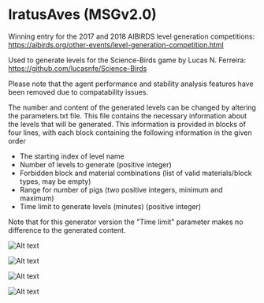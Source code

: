 # IratusAves (MSGv2.0)
Winning entry for the 2017 and 2018 AIBIRDS level generation competitions:
https://aibirds.org/other-events/level-generation-competition.html

Used to generate levels for the Science-Birds game by Lucas N. Ferreira:
https://github.com/lucasnfe/Science-Birds

Please note that the agent performance and stability analysis features have been removed due to compatability issues.

The number and content of the generated levels can be changed by altering the parameters.txt file.
This file contains the necessary information about the levels that will be generated.
This information is provided in blocks of four lines, with each block containing the following information in the given order
- The starting index of level name
- Number of levels to generate (positive integer)
- Forbidden block and material combinations (list of valid materials/block types, may be empty)
- Range for number of pigs (two positive integers, minimum and maximum)
- Time limit to generate levels (minutes) (positive integer)

Note that for this generator version the "Time limit" parameter makes no difference to the generated content.


![Alt text](/example_screenshots/1.PNG?raw=true "example generated level #1")

![Alt text](/example_screenshots/2.png?raw=true "example generated level #2")

![Alt text](/example_screenshots/3.png?raw=true "example generated level #3")

![Alt text](/example_screenshots/4.png?raw=true "example generated level #4")
